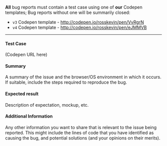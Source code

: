 **All** bug reports must contain a test case using one of **our** Codepen templates;  Bug reports without one will be summarily closed:
- `v3` Codepen template - http://codepen.io/rosskevin/pen/VvRgrN 
- `v4` Codepen template - http://codepen.io/rosskevin/pen/eJMMVB

----

#### Test Case 
(Codepen URL here) 

#### Summary
A summary of the issue and the browser/OS environment in which it occurs. If suitable, include the steps required to reproduce the bug.

#### Expected result
Description of expectation, mockup, etc.

#### Additional Information
Any other information you want to share that is relevant to the issue being reported. This might include the lines of code that you have identified as causing the bug, and potential solutions (and your opinions on their merits).
